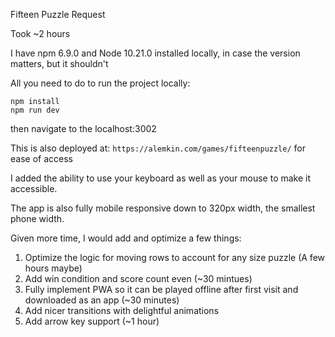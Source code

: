 Fifteen Puzzle Request

Took ~2 hours

I have npm 6.9.0 and Node 10.21.0 installed locally, in case the version matters, but it shouldn't

All you need to do to run the project locally:
```
npm install
npm run dev
```
then navigate to the localhost:3002

This is also deployed at: ```https://alemkin.com/games/fifteenpuzzle/``` for ease of access

I added the ability to use your keyboard as well as your mouse to make it accessible.

The app is also fully mobile responsive down to 320px width, the smallest phone width.

Given more time, I would add and optimize a few things:

1) Optimize the logic for moving rows to account for any size puzzle (A few hours maybe)
2) Add win condition and score count even (~30 mintues)
3) Fully implement PWA so it can be played offline after first visit and downloaded as an app (~30 minutes)
4) Add nicer transitions with delightful animations
5) Add arrow key support (~1 hour)
